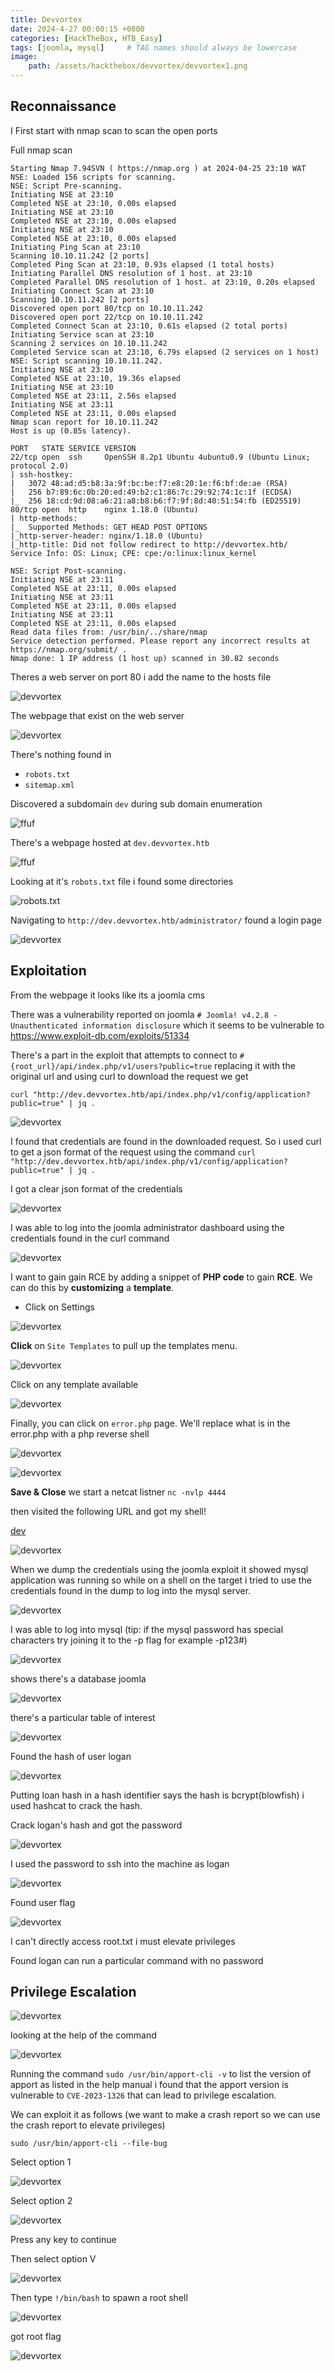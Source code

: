 ```yaml
---
title: Devvortex
date: 2024-4-27 00:00:15 +0800
categories: [HackTheBox, HTB_Easy]
tags: [joomla, mysql]     # TAG names should always be lowercase
image: 
    path: /assets/hackthebox/devvortex/devvortex1.png
---
```


## Reconnaissance

I First start with nmap scan to scan the open ports 


Full nmap scan
```
Starting Nmap 7.94SVN ( https://nmap.org ) at 2024-04-25 23:10 WAT
NSE: Loaded 156 scripts for scanning.
NSE: Script Pre-scanning.
Initiating NSE at 23:10
Completed NSE at 23:10, 0.00s elapsed
Initiating NSE at 23:10
Completed NSE at 23:10, 0.00s elapsed
Initiating NSE at 23:10
Completed NSE at 23:10, 0.00s elapsed
Initiating Ping Scan at 23:10
Scanning 10.10.11.242 [2 ports]
Completed Ping Scan at 23:10, 0.93s elapsed (1 total hosts)
Initiating Parallel DNS resolution of 1 host. at 23:10
Completed Parallel DNS resolution of 1 host. at 23:10, 0.20s elapsed
Initiating Connect Scan at 23:10
Scanning 10.10.11.242 [2 ports]
Discovered open port 80/tcp on 10.10.11.242
Discovered open port 22/tcp on 10.10.11.242
Completed Connect Scan at 23:10, 0.61s elapsed (2 total ports)
Initiating Service scan at 23:10
Scanning 2 services on 10.10.11.242
Completed Service scan at 23:10, 6.79s elapsed (2 services on 1 host)
NSE: Script scanning 10.10.11.242.
Initiating NSE at 23:10
Completed NSE at 23:10, 19.36s elapsed
Initiating NSE at 23:10
Completed NSE at 23:11, 2.56s elapsed
Initiating NSE at 23:11
Completed NSE at 23:11, 0.00s elapsed
Nmap scan report for 10.10.11.242
Host is up (0.85s latency).

PORT   STATE SERVICE VERSION
22/tcp open  ssh     OpenSSH 8.2p1 Ubuntu 4ubuntu0.9 (Ubuntu Linux; protocol 2.0)
| ssh-hostkey: 
|   3072 48:ad:d5:b8:3a:9f:bc:be:f7:e8:20:1e:f6:bf:de:ae (RSA)
|   256 b7:89:6c:0b:20:ed:49:b2:c1:86:7c:29:92:74:1c:1f (ECDSA)
|_  256 18:cd:9d:08:a6:21:a8:b8:b6:f7:9f:8d:40:51:54:fb (ED25519)
80/tcp open  http    nginx 1.18.0 (Ubuntu)
| http-methods: 
|_  Supported Methods: GET HEAD POST OPTIONS
|_http-server-header: nginx/1.18.0 (Ubuntu)
|_http-title: Did not follow redirect to http://devvortex.htb/
Service Info: OS: Linux; CPE: cpe:/o:linux:linux_kernel

NSE: Script Post-scanning.
Initiating NSE at 23:11
Completed NSE at 23:11, 0.00s elapsed
Initiating NSE at 23:11
Completed NSE at 23:11, 0.00s elapsed
Initiating NSE at 23:11
Completed NSE at 23:11, 0.00s elapsed
Read data files from: /usr/bin/../share/nmap
Service detection performed. Please report any incorrect results at https://nmap.org/submit/ .
Nmap done: 1 IP address (1 host up) scanned in 30.82 seconds

```

Theres a web server on port 80 i add the name to the hosts file

![devvortex ](/assets/hackthebox/devvortex/devvortex2.png)

The webpage that exist on the web server

![devvortex ](/assets/hackthebox/devvortex/devvortex3.png)

There's nothing found in 
- `robots.txt`
- `sitemap.xml`

Discovered a subdomain `dev` during sub domain enumeration

![ffuf ](/assets/hackthebox/devvortex/devvortex4.png)

There's a webpage hosted at `dev.devvortex.htb`

![ffuf ](/assets/hackthebox/devvortex/devvortex5.png)

Looking at it's `robots.txt` file i found some directories

![robots.txt ](/assets/hackthebox/devvortex/devvortex6.png)

Navigating to `http://dev.devvortex.htb/administrator/` found a login page


![devvortex ](/assets/hackthebox/devvortex/devvortex7.png)


## Exploitation

From the webpage it looks like its a joomla cms

There was a vulnerability reported on joomla `# Joomla! v4.2.8 - Unauthenticated information disclosure` which it seems to be vulnerable to https://www.exploit-db.com/exploits/51334

There's a part in the exploit that attempts to connect to `#{root_url}/api/index.php/v1/users?public=true`  replacing it with the original url and using curl to download the request we get

`curl "http://dev.devvortex.htb/api/index.php/v1/config/application?public=true" | jq .`

![devvortex ](/assets/hackthebox/devvortex/devvortex8.png)


I found that credentials are found in the downloaded request. So i used curl to get a json format of the request using the command
`curl "http://dev.devvortex.htb/api/index.php/v1/config/application?public=true" | jq .`

I got a clear json format of the credentials

![devvortex ](/assets/hackthebox/devvortex/devvortex9.png)

I was able to log into the joomla administrator dashboard using the credentials found in the curl command

![devvortex ](/assets/hackthebox/devvortex/devvortex10.png)


I want to gain gain RCE by adding a snippet of **PHP code** to gain **RCE**. We can do this by **customizing** a **template**.

- Click on Settings


![devvortex ](/assets/hackthebox/devvortex/devvortex11.png)

**Click** on `Site Templates` to pull up the templates menu.

![devvortex ](/assets/hackthebox/devvortex/devvortex12.png)

Click on any template available


![devvortex ](/assets/hackthebox/devvortex/devvortex13.png)

Finally, you can click on  `error.php` page. We'll replace what is in the error.php with a php reverse shell

![devvortex ](/assets/hackthebox/devvortex/devvortex14.png)

![devvortex ](/assets/hackthebox/devvortex/devvortex15.png)

 **Save & Close**
we start a netcat listner `nc -nvlp 4444`

then visited the following URL and got my shell!

[dev](https://dev.devvortex.htb/templates/cassiopeia/error.php)


![devvortex ](/assets/hackthebox/devvortex/devvortex16.png)

When we dump the credentials using the joomla exploit it showed mysql application was running so while on a shell on the target i tried to use the credentials found in the dump to log into the mysql server. 

![devvortex ](/assets/hackthebox/devvortex/devvortex17.png)

I was able to log into mysql (tip: if the mysql password has special characters try joining it to the -p flag for example -p123#)

![devvortex ](/assets/hackthebox/devvortex/devvortex18.png)

shows there's a database joomla

![devvortex ](/assets/hackthebox/devvortex/devvortex19.png)

there's a particular table of interest 

![devvortex ](/assets/hackthebox/devvortex/devvortex20.png)

Found the hash of user logan

![devvortex ](/assets/hackthebox/devvortex/devvortex21.png)

Putting loan hash in a hash identifier says the hash is bcrypt(blowfish) i used hashcat to crack the hash.

Crack logan's hash and got the password

![devvortex ](/assets/hackthebox/devvortex/devvortex22.png)

I used the password to ssh into the machine as logan

![devvortex ](/assets/hackthebox/devvortex/devvortex23.png)

Found user flag

![devvortex ](/assets/hackthebox/devvortex/devvortex24.png)

I can't directly access root.txt i must elevate privileges  

Found logan can run a particular command with no password

## Privilege Escalation

![devvortex ](/assets/hackthebox/devvortex/devvortex25.png)

looking at the help of the command 

![devvortex ](/assets/hackthebox/devvortex/devvortex26.png)

Running the command `sudo /usr/bin/apport-cli -v` to list the version of apport as listed in the help manual i found that the apport version is vulnerable to `CVE-2023-1326` that can lead to privilege escalation.

We can exploit it as follows (we want to make a crash report so we can use the crash report to elevate privileges)

`sudo /usr/bin/apport-cli --file-bug`

Select option 1

![devvortex ](/assets/hackthebox/devvortex/devvortex27.png)

Select option 2

![devvortex ](/assets/hackthebox/devvortex/devvortex28.png)


Press any key to continue

Then select option V

![devvortex ](/assets/hackthebox/devvortex/devvortex29.png)

Then type `!/bin/bash` to spawn a root shell

![devvortex ](/assets/hackthebox/devvortex/devvortex30.png)

got root flag

![devvortex ](/assets/hackthebox/devvortex/devvortex31.png)





